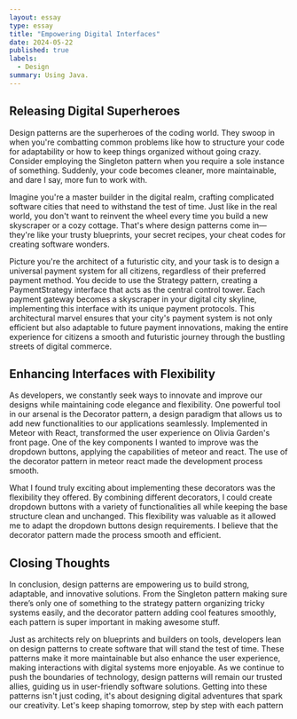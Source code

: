 ```yaml
---
layout: essay
type: essay
title: "Empowering Digital Interfaces"
date: 2024-05-22
published: true
labels:
  - Design
summary: Using Java.
---
```


## Releasing Digital Superheroes
  Design patterns are the superheroes of the coding world. They swoop in when you're combatting common problems like how to structure your code for adaptability or how to keep things organized without going crazy. Consider employing the Singleton pattern when you require a sole instance of something. Suddenly, your code becomes cleaner, more maintainable, and dare I say, more fun to work with. 

Imagine you're a master builder in the digital realm, crafting complicated software cities that need to withstand the test of time. Just like in the real world, you don't want to reinvent the wheel every time you build a new skyscraper or a cozy cottage. That's where design patterns come in—they're like your trusty blueprints, your secret recipes, your cheat codes for creating software wonders.

Picture you're the architect of a futuristic city, and your task is to design a universal payment system for all citizens, regardless of their preferred payment method. You decide to use the Strategy pattern, creating a PaymentStrategy interface that acts as the central control tower. Each payment gateway becomes a skyscraper in your digital city skyline, implementing this interface with its unique payment protocols. This architectural marvel ensures that your city's payment system is not only efficient but also adaptable to future payment innovations, making the entire experience for citizens a smooth and futuristic journey through the bustling streets of digital commerce.

## Enhancing Interfaces with Flexibility
As developers, we constantly seek ways to innovate and improve our designs while maintaining code elegance and flexibility. One powerful tool in our arsenal is the Decorator pattern, a design paradigm that allows us to add new functionalities to our applications seamlessly. Implemented  in Meteor with React, transformed the user experience on Olivia Garden's front page. One of the key components I wanted to  improve was the dropdown buttons, applying the capabilities of meteor and react. The use of the decorator pattern in meteor react made the development process smooth.

What I found truly exciting about implementing these decorators was the flexibility they offered. By combining different decorators, I could create dropdown buttons with a variety of functionalities all while keeping the base structure clean and unchanged. This flexibility was valuable as it allowed me to adapt the dropdown buttons design requirements. I believe that the  decorator pattern made the process smooth and efficient.

## Closing Thoughts
In conclusion, design patterns are empowering us to build strong, adaptable, and innovative solutions. From the Singleton pattern making sure there’s only one of something to the strategy pattern organizing tricky systems easily, and the decorator pattern adding cool features smoothly, each pattern is super important in making awesome stuff.

Just as architects rely on blueprints and builders on tools, developers lean on design patterns to create software that will stand the test of time. These patterns make it  more maintainable but also enhance the user experience, making interactions with digital systems more enjoyable. As we continue to push the boundaries of technology, design patterns will remain our trusted allies, guiding us in  user-friendly software solutions. Getting into these patterns isn't just coding, it's about designing digital adventures that spark our creativity. Let's keep shaping tomorrow, step by step with each pattern
